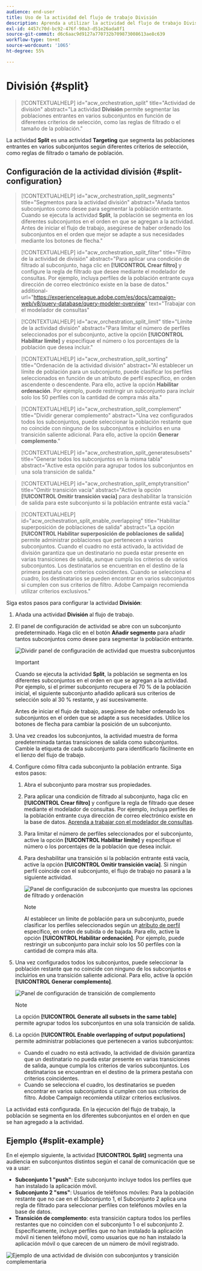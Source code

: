 ```yaml
---
audience: end-user
title: Uso de la actividad del flujo de trabajo División
description: Aprenda a utilizar la actividad del flujo de trabajo División
exl-id: 4457c70d-bc92-476f-90a3-d51e26ada8f1
source-git-commit: d6c6aac9d9127a770732b709873008613ae8c639
workflow-type: tm+mt
source-wordcount: '1065'
ht-degree: 55%

---
```


# División {#split}

>[!CONTEXTUALHELP]
>id="acw_orchestration_split"
>title="Actividad de división"
>abstract="La actividad **División** permite segmentar las poblaciones entrantes en varios subconjuntos en función de diferentes criterios de selección, como las reglas de filtrado o el tamaño de la población."

La actividad **Split** es una actividad **Targeting** que segmenta las poblaciones entrantes en varios subconjuntos según diferentes criterios de selección, como reglas de filtrado o tamaño de población.

## Configuración de la actividad división {#split-configuration}

>[!CONTEXTUALHELP]
>id="acw_orchestration_split_segments"
>title="Segmentos para la actividad división"
>abstract="Añada tantos subconjuntos como desee para segmentar la población entrante. Cuando se ejecuta la actividad **Split**, la población se segmenta en los diferentes subconjuntos en el orden en que se agregan a la actividad. Antes de iniciar el flujo de trabajo, asegúrese de haber ordenado los subconjuntos en el orden que mejor se adapte a sus necesidades mediante los botones de flecha."

>[!CONTEXTUALHELP]
>id="acw_orchestration_split_filter"
>title="Filtro de la actividad de división"
>abstract="Para aplicar una condición de filtrado al subconjunto, haga clic en **[!UICONTROL Crear filtro]** y configure la regla de filtrado que desee mediante el modelador de consultas. Por ejemplo, incluya perfiles de la población entrante cuya dirección de correo electrónico existe en la base de datos."
>additional-url="https://experienceleague.adobe.com/es/docs/campaign-web/v8/query-database/query-modeler-overview" text="Trabajar con el modelador de consultas"

>[!CONTEXTUALHELP]
>id="acw_orchestration_split_limit"
>title="Límite de la actividad división"
>abstract="Para limitar el número de perfiles seleccionados por el subconjunto, active la opción **[!UICONTROL Habilitar límite]** y especifique el número o los porcentajes de la población que desea incluir."

>[!CONTEXTUALHELP]
>id="acw_orchestration_split_sorting"
>title="Ordenación de la actividad división"
>abstract="Al establecer un límite de población para un subconjunto, puede clasificar los perfiles seleccionados en función de un atributo de perfil específico, en orden ascendente o descendente. Para ello, active la opción **Habilitar ordenación**. Por ejemplo, puede restringir un subconjunto para incluir solo los 50 perfiles con la cantidad de compra más alta."

>[!CONTEXTUALHELP]
>id="acw_orchestration_split_complement"
>title="Dividir generar complemento"
>abstract="Una vez configurados todos los subconjuntos, puede seleccionar la población restante que no coincide con ninguno de los subconjuntos e incluirlos en una transición saliente adicional. Para ello, active la opción **Generar complemento**."

>[!CONTEXTUALHELP]
>id="acw_orchestration_split_generatesubsets"
>title="Generar todos los subconjuntos en la misma tabla"
>abstract="Active esta opción para agrupar todos los subconjuntos en una sola transición de salida."

>[!CONTEXTUALHELP]
>id="acw_orchestration_split_emptytransition"
>title="Omitir transición vacía"
>abstract="Active la opción **[!UICONTROL Omitir transición vacía]** para deshabilitar la transición de salida para este subconjunto si la población entrante está vacía."

>[!CONTEXTUALHELP]
>id="acw_orchestration_split_enable_overlapping"
>title="Habilitar superposición de poblaciones de salida"
>abstract="La opción **[!UICONTROL Habilitar superposición de poblaciones de salida]** permite administrar poblaciones que pertenecen a varios subconjuntos. Cuando el cuadro no está activado, la actividad de división garantiza que un destinatario no pueda estar presente en varias transiciones de salida, aunque cumpla los criterios de varios subconjuntos. Los destinatarios se encuentran en el destino de la primera pestaña con criterios coincidentes. Cuando se selecciona el cuadro, los destinatarios se pueden encontrar en varios subconjuntos si cumplen con sus criterios de filtro. Adobe Campaign recomienda utilizar criterios exclusivos."

Siga estos pasos para configurar la actividad **División**:

1. Añada una actividad **División** al flujo de trabajo.

1. El panel de configuración de actividad se abre con un subconjunto predeterminado. Haga clic en el botón **Añadir segmento** para añadir tantos subconjuntos como desee para segmentar la población entrante.

   ![Dividir panel de configuración de actividad que muestra subconjuntos](../assets/workflow-split.png)

   >[!IMPORTANT]
   >
   >Cuando se ejecuta la actividad **Split**, la población se segmenta en los diferentes subconjuntos en el orden en que se agregan a la actividad. Por ejemplo, si el primer subconjunto recupera el 70 % de la población inicial, el siguiente subconjunto añadido aplicará sus criterios de selección solo al 30 % restante, y así sucesivamente.
   >
   >Antes de iniciar el flujo de trabajo, asegúrese de haber ordenado los subconjuntos en el orden que se adapte a sus necesidades. Utilice los botones de flecha para cambiar la posición de un subconjunto.

1. Una vez creados los subconjuntos, la actividad muestra de forma predeterminada tantas transiciones de salida como subconjuntos. Cambie la etiqueta de cada subconjunto para identificarlo fácilmente en el lienzo del flujo de trabajo.

1. Configure cómo filtra cada subconjunto la población entrante. Siga estos pasos:

   1. Abra el subconjunto para mostrar sus propiedades.

   1. Para aplicar una condición de filtrado al subconjunto, haga clic en **[!UICONTROL Crear filtro]** y configure la regla de filtrado que desee mediante el modelador de consultas. Por ejemplo, incluya perfiles de la población entrante cuya dirección de correo electrónico existe en la base de datos. [Aprenda a trabajar con el modelador de consultas](../../query/query-modeler-overview.md).

   1. Para limitar el número de perfiles seleccionados por el subconjunto, active la opción **[!UICONTROL Habilitar límite]** y especifique el número o los porcentajes de la población que desea incluir.

   1. Para deshabilitar una transición si la población entrante está vacía, active la opción **[!UICONTROL Omitir transición vacía]**. Si ningún perfil coincide con el subconjunto, el flujo de trabajo no pasará a la siguiente actividad.

      ![Panel de configuración de subconjunto que muestra las opciones de filtrado y ordenación](../assets/workflow-split-subset.png)

      >[!NOTE]
      >
      >Al establecer un límite de población para un subconjunto, puede clasificar los perfiles seleccionados según un [atributo de perfil](../../get-started/attributes.md) específico, en orden de subida o de bajada. Para ello, active la opción **[!UICONTROL Habilitar ordenación]**. Por ejemplo, puede restringir un subconjunto para incluir solo los 50 perfiles con la cantidad de compra más alta.

1. Una vez configurados todos los subconjuntos, puede seleccionar la población restante que no coincide con ninguno de los subconjuntos e incluirlos en una transición saliente adicional. Para ello, active la opción **[!UICONTROL Generar complemento]**.

   ![Panel de configuración de transición de complemento](../assets/workflow-split-complement.png)

   >[!NOTE]
   >
   >La opción **[!UICONTROL Generate all subsets in the same table]** permite agrupar todos los subconjuntos en una sola transición de salida.

1. La opción **[!UICONTROL Enable overlapping of output populations]** permite administrar poblaciones que pertenecen a varios subconjuntos:

   * Cuando el cuadro no está activado, la actividad de división garantiza que un destinatario no pueda estar presente en varias transiciones de salida, aunque cumpla los criterios de varios subconjuntos. Los destinatarios se encuentran en el destino de la primera pestaña con criterios coincidentes.
   * Cuando se selecciona el cuadro, los destinatarios se pueden encontrar en varios subconjuntos si cumplen con sus criterios de filtro. Adobe Campaign recomienda utilizar criterios exclusivos.

La actividad está configurada. En la ejecución del flujo de trabajo, la población se segmenta en los diferentes subconjuntos en el orden en que se han agregado a la actividad.

## Ejemplo {#split-example}

En el ejemplo siguiente, la actividad **[!UICONTROL Split]** segmenta una audiencia en subconjuntos distintos según el canal de comunicación que se va a usar:

* **Subconjunto 1 &quot;push&quot;**: Este subconjunto incluye todos los perfiles que han instalado la aplicación móvil.
* **Subconjunto 2 &quot;sms&quot;**: Usuarios de teléfonos móviles: Para la población restante que no cae en el Subconjunto 1, el Subconjunto 2 aplica una regla de filtrado para seleccionar perfiles con teléfonos móviles en la base de datos.
* **Transición de complemento**: esta transición captura todos los perfiles restantes que no coinciden con el subconjunto 1 o el subconjunto 2. Específicamente, incluye perfiles que no han instalado la aplicación móvil ni tienen teléfono móvil, como usuarios que no han instalado la aplicación móvil o que carecen de un número de móvil registrado.

![Ejemplo de una actividad de división con subconjuntos y transición complementaria](../assets/workflow-split-example.png)